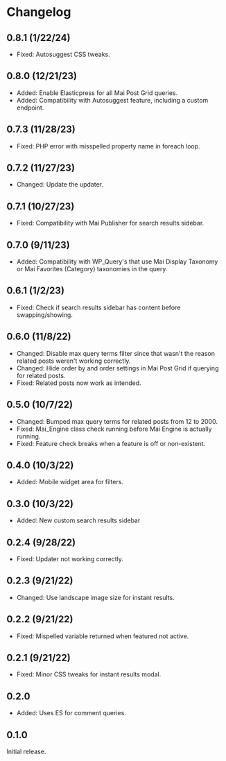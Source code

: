 # Changelog

## 0.8.1 (1/22/24)
* Fixed: Autosuggest CSS tweaks.

## 0.8.0 (12/21/23)
* Added: Enable Elasticpress for all Mai Post Grid queries.
* Added: Compatibility with Autosuggest feature, including a custom endpoint.

## 0.7.3 (11/28/23)
* Fixed: PHP error with misspelled property name in foreach loop.

## 0.7.2 (11/27/23)
* Changed: Update the updater.

## 0.7.1 (10/27/23)
* Fixed: Compatibility with Mai Publisher for search results sidebar.

## 0.7.0 (9/11/23)
* Added: Compatibility with WP_Query's that use Mai Display Taxonomy or Mai Favorites (Category) taxonomies in the query.

## 0.6.1 (1/2/23)
* Fixed: Check if search results sidebar has content before swapping/showing.

## 0.6.0 (11/8/22)
* Changed: Disable max query terms filter since that wasn't the reason related posts weren't working correctly.
* Changed: Hide order by and order settings in Mai Post Grid if querying for related posts.
* Fixed: Related posts now work as intended.

## 0.5.0 (10/7/22)
* Changed: Bumped max query terms for related posts from 12 to 2000.
* Fixed: Mai_Engine class check running before Mai Engine is actually running.
* Fixed: Feature check breaks when a feature is off or non-existent.

## 0.4.0 (10/3/22)
* Added: Mobile widget area for filters.

## 0.3.0 (10/3/22)
* Added: New custom search results sidebar

## 0.2.4 (9/28/22)
* Fixed: Updater not working correctly.

## 0.2.3 (9/21/22)
* Changed: Use landscape image size for instant results.

## 0.2.2 (9/21/22)
* Fixed: Mispelled variable returned when featured not active.

## 0.2.1 (9/21/22)
* Fixed: Minor CSS tweaks for instant results modal.

## 0.2.0
* Added: Uses ES for comment queries.

## 0.1.0
Initial release.
